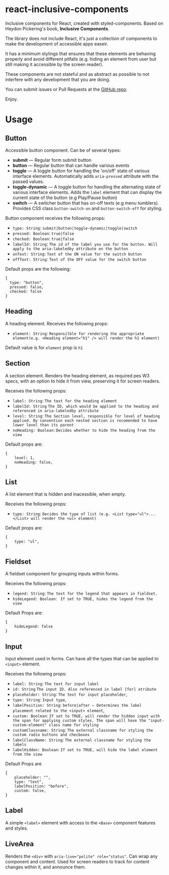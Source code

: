 # react-inclusive-components

Inclusive components for React, created with styled-components. Based on Heydon
Pickering's book, **Inclusive Components**.

The library does not include React, it's just a collection of components to make the development of accessible apps easeir.

It has a minimum stylings that ensures that these elements are behaving properly and avoid different pitfalls (e.g. hiding an element from user but still making it accessible by the screen reader).

These components are not stateful and as abstract as possible to not interfere with any development that you are doing.

You can submit issues or Pull Requests at the [GitHub repo](https://github.com/pbilyk/react-inclusive-components).

Enjoy.

# Usage

## Button

Accessible button component. Can be of several types:

* **submit** — Regular form submit button
* **button** — Regular button that can handle various events
* **toggle** — A toggle button for handling the 'on/off' state of various
  interface elements. Automatically adds `aria-pressed` attribute with the
  passed values.
* **toggle-dynamic** — A toggle button for handling the alternating state of various
  interface elements. Adds the `label` element that can display the current state of the  button (e.g Play/Pause button)
* **switch** — A switcher button that has on-off texts (e.g menu tumblers). Provides CSS class `button-switch-on` and `button-switch-off` for styling.

Button component receives the following props:

* `type: String`: `submit|button|toggle-dynamic|toggle|switch`
* `pressed: Boolean`: `true|false`
* `checked: Boolean`: `true|false`
* `labelId: String`: `The id of the label you use for the button. Will apply to the aria-labeledby attribute on the button`
* `onText: String`: `Text of the ON value for the switch button`
* `offText: String`: `Text of the OFF value for the switch button`

Default props are the following:  

```
{
  type: "button",
  pressed: false,
  checked: false
}
```
## Heading

A heading element. Receives the following props:

* `element: String`: `Responsilble for rendering the appropriate element(e.g. <Heading element="h1" /> will render the h1 element)`

Default value is for `element` prop is `h1`

## Section

A section element. Renders the heading element, as required pes W3 specs, with an option to hide it from view, preserving it for screen readers.

Receives the following props:

* `label: String`: `The text for the heading element`
* `labelId: String` `The ID, which would be applied to the heading and referenced in aria-labeledby attribute`
* `level: String`: `The Section level, responsible for level of heading applied. By convention each nested section is recomended to have lower level than its parent`
* `noHeading: Boolean`: `Decides whether to hide the heading from the view`

Default props are:

```
{
    level: 1,
    noHeading: false,
}
```
## List

A list element that is hidden and inacessible, when empty.

Receives the following props:

* `type: String`: `Decides the type of list (e.g. <List type="ul">...</List> will render the <ul> element)`

Default props are:

```
{
    type: "ul",
}
```
## Fieldset

A fieldset component for grouping inputs within forms.

Receives the following props:

* `legend: String`: `The text for the legend that appears in fieldset.`
* `hideLegend: Boolean`: ` If set to TRUE, hides the legend from the view`

Default Props are: 

```
{
    hideLegend: false
}
```

## Input

Input element used in forms. Can have all the types that can be applied to `<input>` element.

Receives the following props:

* `label: String`: `The text for input label`
* `id: String` `The input ID. Also referenced in label [for] atribute`
* `placeholder: String`: `The text for input placeholder`,
* `type: String`: `Input type`,
* `labelPosition: String`: `before|after — Determines the label placement related to the <input> element`,
* `custom: Boolean`: `If set to TRUE, will render the hidden input with the span for applying custom styles. The span will have the "input-custom-element" class name for styling`
* `customClassname: String`: `The external classname for styling the custom radio buttons and checboxes`
* `labelClassName: String`: `The external classname for styling the labels`
* `labelHidden: Boolean`: `If set to TRUE, will hide the label element from the view`

Default Props are

```
{
    placeholder: "",
    type: "text",
    labelPosition: "before",
    custom: false,
}
```

## Label

A simple `<label>` element with access to the `<Base>` component features and styles.

## LiveArea

Renders the `<div>` with `aria-live="polite" role="status"`. Can wrap any component and content.
Used for screen readers to track for content changes within it, and announce them. 
